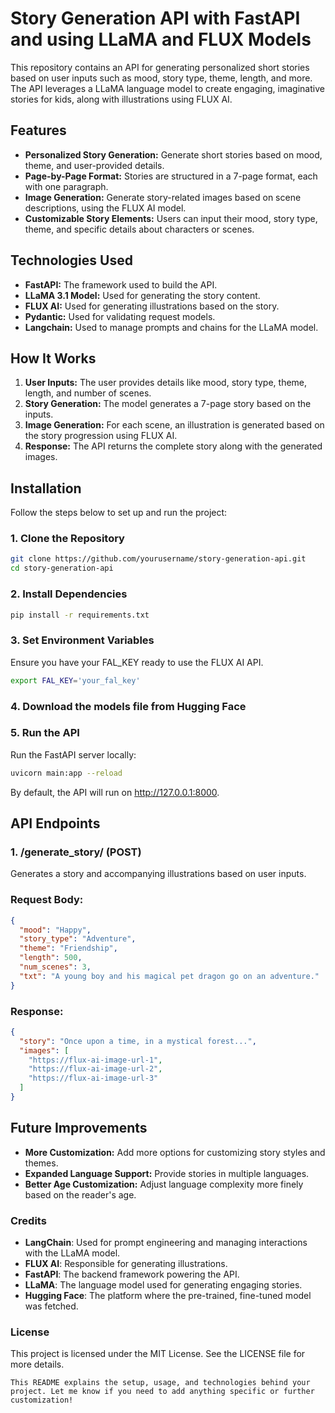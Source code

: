 # Story Generation API with FastAPI and using LLaMA and FLUX Models
 
This repository contains an API for generating personalized short stories based on user inputs such as mood, story type, theme, length, and more. The API leverages a LLaMA language model to create engaging, imaginative stories for kids, along with illustrations using FLUX AI.

## Features
- **Personalized Story Generation:** Generate short stories based on mood, theme, and user-provided details. <br />
- **Page-by-Page Format:** Stories are structured in a 7-page format, each with one paragraph. <br />
- **Image Generation:** Generate story-related images based on scene descriptions, using the FLUX AI model.<br />
- **Customizable Story Elements:** Users can input their mood, story type, theme, and specific details about characters or scenes.<br />

## Technologies Used
- **FastAPI:** The framework used to build the API.
- **LLaMA 3.1 Model:** Used for generating the story content.
- **FLUX AI:** Used for generating illustrations based on the story.
- **Pydantic:** Used for validating request models.
- **Langchain:** Used to manage prompts and chains for the LLaMA model.

## How It Works
1. **User Inputs:** The user provides details like mood, story type, theme, length, and number of scenes.
2. **Story Generation:** The model generates a 7-page story based on the inputs.
3. **Image Generation:** For each scene, an illustration is generated based on the story progression using FLUX AI.
4. **Response:** The API returns the complete story along with the generated images.

## Installation

Follow the steps below to set up and run the project:

### 1. Clone the Repository
 ```bash
git clone https://github.com/yourusername/story-generation-api.git
cd story-generation-api
```
### 2. Install Dependencies
 ```bash
pip install -r requirements.txt
```
### 3. Set Environment Variables
Ensure you have your FAL_KEY ready to use the FLUX AI API.
 ```bash
export FAL_KEY='your_fal_key'
```
### 4. Download the models file from Hugging Face

### 5. Run the API
Run the FastAPI server locally:
 ```bash
uvicorn main:app --reload
```
By default, the API will run on http://127.0.0.1:8000.

## API Endpoints
### 1. /generate_story/ (POST)
Generates a story and accompanying illustrations based on user inputs.
### Request Body:
```json
{
  "mood": "Happy",
  "story_type": "Adventure",
  "theme": "Friendship",
  "length": 500,
  "num_scenes": 3,
  "txt": "A young boy and his magical pet dragon go on an adventure."
}
```
### Response:
```json
{
  "story": "Once upon a time, in a mystical forest...",
  "images": [
    "https://flux-ai-image-url-1",
    "https://flux-ai-image-url-2",
    "https://flux-ai-image-url-3"
  ]
}
```

## Future Improvements
- **More Customization:** Add more options for customizing story styles and themes.
- **Expanded Language Support:** Provide stories in multiple languages.
- **Better Age Customization:** Adjust language complexity more finely based on the reader's age.

### Credits
- **LangChain**: Used for prompt engineering and managing interactions with the LLaMA model.
- **FLUX AI**: Responsible for generating illustrations.
- **FastAPI**: The backend framework powering the API.
- **LLaMA**: The language model used for generating engaging stories.
- **Hugging Face**: The platform where the pre-trained, fine-tuned model was fetched.

### License
This project is licensed under the MIT License. See the LICENSE file for more details.
```vbnet
This README explains the setup, usage, and technologies behind your project. Let me know if you need to add anything specific or further customization!
```












